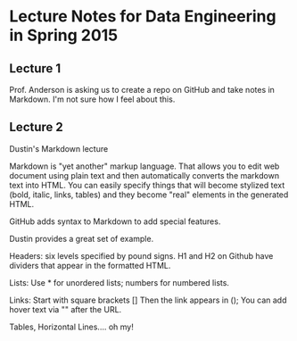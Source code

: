 # Lecture Notes for Data Engineering in Spring 2015

## Lecture 1

Prof. Anderson is asking us to create a repo on GitHub and take notes in Markdown. I'm not sure how I feel about this.

## Lecture 2

Dustin's Markdown lecture

Markdown is "yet another" markup language. That allows you to edit web document using plain text and then automatically converts the markdown text into HTML. You can easily specify things that will become stylized text (bold, italic, links, tables) and they become "real" elements in the generated HTML.

GitHub adds syntax to Markdown to add special features.

Dustin provides a great set of example.

Headers: six levels specified by pound signs. H1 and H2 on Github have dividers that appear in the formatted HTML.

Lists: Use * for unordered lists; numbers for numbered lists.

Links: Start with square brackets [] Then the link appears in (); You can add hover text via "" after the URL.

Tables, Horizontal Lines.... oh my!
